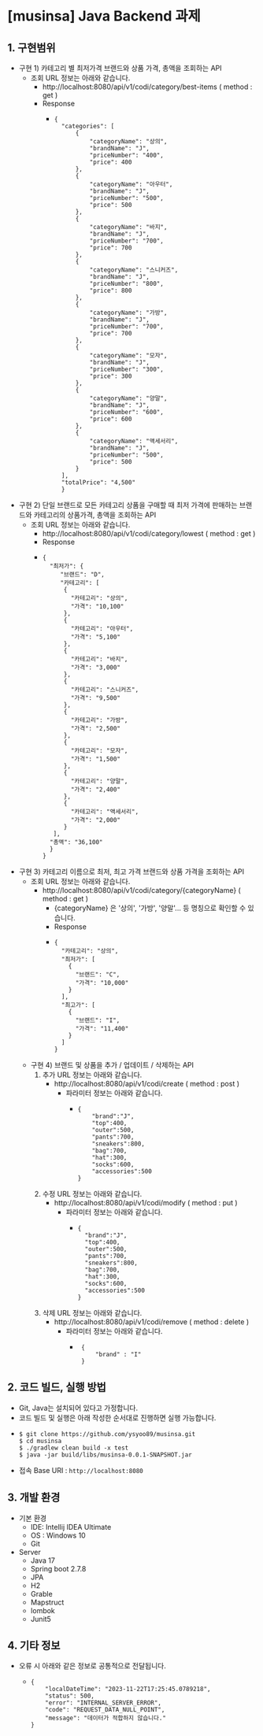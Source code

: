 # [musinsa] Java Backend 과제
## 1. 구현범위
* 구현 1) 카테고리 별 최저가격 브랜드와 상품 가격, 총액을 조회하는 API
  * 조회 URL 정보는 아래와 같습니다.
    * http://localhost:8080/api/v1/codi/category/best-items ( method : get )
    * Response
      * ```
        {
          "categories": [
              {
                  "categoryName": "상의",
                  "brandName": "J",
                  "priceNumber": "400",
                  "price": 400
              },
              {
                  "categoryName": "아우터",
                  "brandName": "J",
                  "priceNumber": "500",
                  "price": 500
              },
              {
                  "categoryName": "바지",
                  "brandName": "J",
                  "priceNumber": "700",
                  "price": 700
              },
              {
                  "categoryName": "스니커즈",
                  "brandName": "J",
                  "priceNumber": "800",
                  "price": 800
              },
              {
                  "categoryName": "가방",
                  "brandName": "J",
                  "priceNumber": "700",
                  "price": 700
              },
              {
                  "categoryName": "모자",
                  "brandName": "J",
                  "priceNumber": "300",
                  "price": 300
              },
              {
                  "categoryName": "양말",
                  "brandName": "J",
                  "priceNumber": "600",
                  "price": 600
              },
              {
                  "categoryName": "액세서리",
                  "brandName": "J",
                  "priceNumber": "500",
                  "price": 500
              }
          ],
          "totalPrice": "4,500"
          }
        ```
* 구현 2) 단일 브랜드로 모든 카테고리 상품을 구매할 때 최저 가격에 판매하는 브랜드와 카테고리의 상품가격, 총액을 조회하는 API
  * 조회 URL 정보는 아래와 같습니다.
    * http://localhost:8080/api/v1/codi/category/lowest ( method : get )
    * Response
    * ```
      {
        "최저가": {
           "브랜드": "D",
           "카테고리": [
            {
              "카테고리": "상의",
              "가격": "10,100"
            },
            {
              "카테고리": "아우터",
              "가격": "5,100"
            },
            {
              "카테고리": "바지",
              "가격": "3,000"
            },
            {
              "카테고리": "스니커즈",
              "가격": "9,500"
            },
            {
              "카테고리": "가방",
              "가격": "2,500"
            },
            {
              "카테고리": "모자",
              "가격": "1,500"
            },
            {
              "카테고리": "양말",
              "가격": "2,400"
            },
            {
              "카테고리": "액세서리",
              "가격": "2,000"
            }
         ],
        "총액": "36,100"
        }
      }
      ```
* 구현 3) 카테고리 이름으로 최저, 최고 가격 브랜드와 상품 가격을 조회하는 API
  * 조회 URL 정보는 아래와 같습니다.
    * http://localhost:8080/api/v1/codi/category/{categoryName} ( method : get )
      * {categoryName} 은 '상의', '가방', '양말'... 등 명칭으로 확인할 수 있습니다.
      * Response
      * ```
        {
          "카테고리": "상의",
          "최저가": [
            {
              "브랜드": "C",
              "가격": "10,000"
            }
          ],
          "최고가": [
            {
              "브랜드": "I",
              "가격": "11,400"
            }
          ]
        }
        ```
  * 구현 4) 브랜드 및 상품을 추가 / 업데이트 / 삭제하는 API
    1. 추가 URL 정보는 아래와 같습니다.
       * http://localhost:8080/api/v1/codi/create ( method : post )
         * 파라미터 정보는 아래와 같습니다.
           * ```
             {
                 "brand":"J",
                 "top":400,
                 "outer":500,
                 "pants":700,
                 "sneakers":800,
                 "bag":700,
                 "hat":300,
                 "socks":600,
                 "accessories":500
             } 
             ```
    2. 수정 URL 정보는 아래와 같습니다.
        * http://localhost:8080/api/v1/codi/modify ( method : put )
          * 파라미터 정보는 아래와 같습니다.
            * ``` 
              {
                "brand":"J",
                "top":400,
                "outer":500,
                "pants":700,
                "sneakers":800,
                "bag":700,
                "hat":300,
                "socks":600,
                "accessories":500
              }
              ```
    3. 삭제 URL 정보는 아래와 같습니다.
        * http://localhost:8080/api/v1/codi/remove ( method : delete )
          * 파라미터 정보는 아래와 같습니다.
            *  ```
                {
                    "brand" : "I"
                }
               ```
## 2. 코드 빌드, 실행 방법
  * Git, Java는 설치되어 있다고 가정합니다.
  * 코드 빌드 및 실행은 아래 작성한 순서대로 진행하면 실행 가능합니다.
  * ```
    $ git clone https://github.com/ysyoo89/musinsa.git
    $ cd musinsa
    $ ./gradlew clean build -x test
    $ java -jar build/libs/musinsa-0.0.1-SNAPSHOT.jar
    ```
  * 접속 Base URI : `http://localhost:8080`

## 3. 개발 환경
* 기본 환경
  * IDE: Intellij IDEA Ultimate
  * OS : Windows 10
  * Git
* Server
  * Java 17
  * Spring boot 2.7.8
  * JPA
  * H2
  * Grable
  * Mapstruct
  * lombok
  * Junit5

## 4. 기타 정보
* 오류 시 아래와 같은 정보로 공통적으로 전달됩니다.
  * ```
    {
        "localDateTime": "2023-11-22T17:25:45.0789218",
        "status": 500,
        "error": "INTERNAL_SERVER_ERROR",
        "code": "REQUEST_DATA_NULL_POINT",
        "message": "데이터가 적합하지 않습니다."
    }
    ```